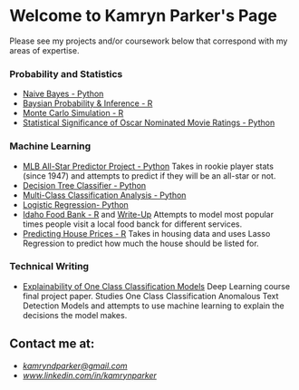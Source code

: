 # Welcome to Kamryn Parker's Page


Please see my projects and/or coursework below that correspond with my areas of expertise.

### Probability and Statistics
  - [Naive Bayes - Python](https://github.com/kampark7/CodeProjectsandCoursework/blob/master/EssentialsOfDataSciecne/hw05/naive-bayes.ipynb)
  - [Baysian Probability & Inference - R](https://github.com/kampark7/CodeProjectsandCoursework/blob/master/PrincipalsofDataScienceinR/Homeworks/Homework%209%20-%20Bayes%20Probability%20and%20Inference(1).rmd)
  - [Monte Carlo Simulation - R](https://github.com/kampark7/CodeProjectsandCoursework/blob/master/PrincipalsofDataScienceinR/Homeworks/Homework%209%20-%20Bayes%20Probability%20and%20Inference(1).rmd)
  - [Statistical Significance of Oscar Nominated Movie Ratings - Python](https://github.com/kampark7/kampark7.github.io/blob/master/coursework/MovieSignificance.ipynb)

### Machine Learning
  - [MLB All-Star Predictor Project - Python](https://github.com/kampark7/CodeProjectsandCoursework/blob/master/IntroToMachineLearning/finalproject/finalproject.ipynb)
    Takes in rookie player stats (since 1947) and attempts to predict if they will be an all-star or not.
  - [Decision Tree Classifier - Python](https://github.com/kampark7/CodeProjectsandCoursework/blob/master/IntroToMachineLearning/homework6/Homework6.ipynb)
  - [Multi-Class Classification Analysis - Python](https://github.com/kampark7/kampark7.github.io/blob/master/coursework/MultiClassClassification.ipynb)
  - [Logistic Regression- Python](https://github.com/kampark7/CodeProjectsandCoursework/blob/master/IntroToMachineLearning/homework5/hw5.ipynb)
  - [Idaho Food Bank - R](https://github.com/kampark7/CodeProjectsandCoursework/blob/master/StatisticalModelinginR/Project3/Project3.Rmd) and [Write-Up](https://github.com/kampark7/CodeProjectsandCoursework/blob/master/StatisticalModelinginR/Project3/Project3WriteUp.pdf) Attempts to model most popular times people visit a local food banck for different services.
  - [Predicting House Prices - R](https://github.com/kampark7/CodeProjectsandCoursework/blob/master/StatisticalModelinginR/Project4/Project4.Rmd) Takes in housing data and uses Lasso Regression to predict how much the house should be listed for.

### Technical Writing
  - [Explainability of One Class Classification Models](https://github.com/kampark7/kampark7.github.io/blob/master/coursework/Explainability_of_One_Class_Classification_Anomalous_Text_Detection_Models.pdf) Deep Learning course final project paper. Studies One Class Classification Anomalous Text Detection Models and attempts to use machine learning to explain the decisions the model makes. 




## Contact me at:
* *kamryndparker@gmail.com*
* *www.linkedin.com/in/kamrynparker*
